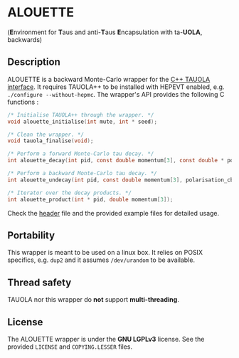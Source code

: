 # ALOUETTE
(**E**nvironment for **T**aus and anti-**T**aus **E**ncapsulation with
ta-**UOLA**, backwards)

## Description

ALOUETTE is a backward Monte-Carlo wrapper for the [C++ TAUOLA interface](http://tauolapp.web.cern.ch/tauolapp/).
It requires TAUOLA++ to be installed with HEPEVT enabled, e.g.
`./configure --without-hepmc`. The wrapper's API provides the following
C functions :

```c
/* Initialise TAUOLA++ through the wrapper. */
void alouette_initialise(int mute, int * seed);

/* Clean the wrapper. */
void tauola_finalise(void);

/* Perform a forward Monte-Carlo tau decay. */
int alouette_decay(int pid, const double momentum[3], const double * polarisation);

/* Perform a backward Monte-Carlo tau decay. */
int alouette_undecay(int pid, const double momentum[3], polarisation_cb * polarisation, double * weight);

/* Iterator over the decay products. */
int alouette_product(int * pid, double momentum[3]);
```

Check the [header](include/alouette.h) file and the provided example files for
detailed usage.

## Portability
This wrapper is meant to be used on a linux box. It relies on POSIX specifics,
e.g. `dup2` and it assumes `/dev/urandom` to be available.

## Thread safety
TAUOLA nor this wrapper do **not** support **multi-threading**.

## License
The ALOUETTE wrapper is  under the **GNU LGPLv3** license. See the provided
`LICENSE` and `COPYING.LESSER` files.

